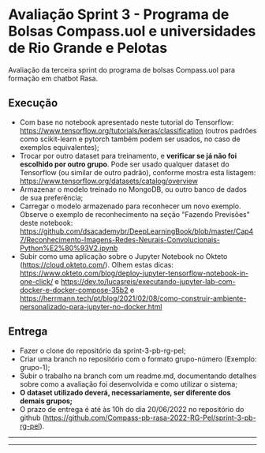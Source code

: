 # Avaliação Sprint 3 - Programa de Bolsas Compass.uol e universidades de Rio Grande e Pelotas
Avaliação da terceira sprint do programa de bolsas Compass.uol para formação em chatbot Rasa.

## Execução
- Com base no notebook apresentado neste tutorial do Tensorflow: https://www.tensorflow.org/tutorials/keras/classification (outros padrões como scikit-learn e pytorch também podem ser usados, no caso de exemplos equivalentes);
- Trocar por outro dataset para treinamento, e **verificar se já não foi escolhido por outro grupo**. Pode ser usado qualquer dataset do Tensorflow (ou similar de outro padrão), conforme mostra esta listagem: https://www.tensorflow.org/datasets/catalog/overview
- Armazenar o modelo treinado no MongoDB, ou outro banco de dados de sua preferência;
- Carregar o modelo armazenado para reconhecer um novo exemplo. Observe o exemplo de reconhecimento na seção "Fazendo Previsões" deste notebook: https://github.com/dsacademybr/DeepLearningBook/blob/master/Cap47/Reconhecimento-Imagens-Redes-Neurais-Convolucionais-Python%E2%80%93V2.ipynb
- Subir como uma aplicação sobre o Jupyter Notebook no Okteto (https://cloud.okteto.com/). Olhem estas dicas: https://www.okteto.com/blog/deploy-jupyter-tensorflow-notebook-in-one-click/ e https://dev.to/lucasreis/executando-jupyter-lab-com-docker-e-docker-compose-35b2 e https://herrmann.tech/pt/blog/2021/02/08/como-construir-ambiente-personalizado-para-jupyter-no-docker.html
## Entrega
- Fazer o clone do repositório da sprint-3-pb-rg-pel;
- Criar uma branch no repositório com o formato grupo-número (Exemplo: grupo-1);
- Subir o trabalho na branch com um readme.md, documentando detalhes sobre como a avaliação foi desenvolvida e como utilizar o sistema;
- **O dataset utilizado deverá, necessariamente, ser diferente dos demais grupos;**
- O prazo de entrega é até às 10h do dia 20/06/2022 no repositório do github (https://github.com/Compass-pb-rasa-2022-RG-Pel/sprint-3-pb-rg-pel).

---
---
